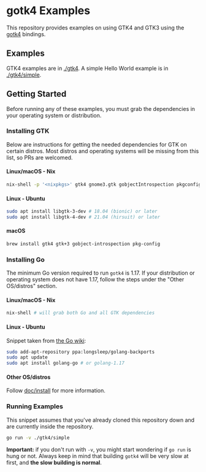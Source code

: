 # gotk4 Examples

This repository provides examples on using GTK4 and GTK3 using the
[gotk4][gotk4] bindings.

[gotk4]: https://github.com/diamondburned/gotk4

## Examples

GTK4 examples are in [./gtk4](./gtk4). A simple Hello World example is in
[./gtk4/simple](./gtk4/simple).

## Getting Started

Before running any of these examples, you must grab the dependencies in your
operating system or distribution.

### Installing GTK

Below are instructions for getting the needed dependencies for GTK on certain
distros. Most distros and operating systems will be missing from this list, so
PRs are welcomed.

#### Linux/macOS - Nix

```sh
nix-shell -p '<nixpkgs>' gtk4 gnome3.gtk gobjectIntrospection pkgconfig
```

#### Linux - Ubuntu

```sh
sudo apt install libgtk-3-dev # 18.04 (bionic) or later
sudo apt install libgtk-4-dev # 21.04 (hirsuit) or later
```

#### macOS

```sh
brew install gtk4 gtk+3 gobject-introspection pkg-config
```

### Installing Go

The minimum Go version required to run `gotk4` is 1.17. If your distribution or
operating system does not have 1.17, follow the steps under the "Other
OS/distros" section.

#### Linux/macOS - Nix

```sh
nix-shell # will grab both Go and all GTK dependencies
```

#### Linux - Ubuntu

Snippet taken from [the Go wiki](https://github.com/golang/go/wiki/Ubuntu):

```sh
sudo add-apt-repository ppa:longsleep/golang-backports
sudo apt update
sudo apt install golang-go # or golang-1.17
```

#### Other OS/distros

Follow [doc/install](https://go.dev/doc/install) for more information.

### Running Examples

This snippet assumes that you've already cloned this repository down and are
currently inside the repository.

```sh
go run -v ./gtk4/simple
```

**Important:** if you don't run with `-v`, you might start wondering if `go run`
is hung or not. Always keep in mind that building `gotk4` will be very slow at
first, and **the slow building is normal**.
